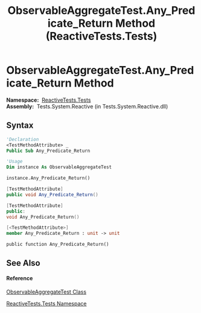 ﻿---
title: ObservableAggregateTest.Any_Predicate_Return Method  (ReactiveTests.Tests)
TOCTitle: Any_Predicate_Return Method
ms:assetid: M:ReactiveTests.Tests.ObservableAggregateTest.Any_Predicate_Return
ms:mtpsurl: https://msdn.microsoft.com/en-us/library/reactivetests.tests.observableaggregatetest.any_predicate_return(v=VS.103)
ms:contentKeyID: 36618876
ms.date: 06/28/2011
mtps_version: v=VS.103
f1_keywords:
- ReactiveTests.Tests.ObservableAggregateTest.Any_Predicate_Return
dev_langs:
- CSharp
- JScript
- VB
- FSharp
- c++
---

# ObservableAggregateTest.Any\_Predicate\_Return Method

**Namespace:**  [ReactiveTests.Tests](hh289046\(v=vs.103\).md)  
**Assembly:**  Tests.System.Reactive (in Tests.System.Reactive.dll)

## Syntax

``` vb
'Declaration
<TestMethodAttribute> _
Public Sub Any_Predicate_Return
```

``` vb
'Usage
Dim instance As ObservableAggregateTest

instance.Any_Predicate_Return()
```

``` csharp
[TestMethodAttribute]
public void Any_Predicate_Return()
```

``` c++
[TestMethodAttribute]
public:
void Any_Predicate_Return()
```

``` fsharp
[<TestMethodAttribute>]
member Any_Predicate_Return : unit -> unit 
```

``` jscript
public function Any_Predicate_Return()
```

## See Also

#### Reference

[ObservableAggregateTest Class](hh314823\(v=vs.103\).md)

[ReactiveTests.Tests Namespace](hh289046\(v=vs.103\).md)

